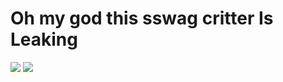 # Oh my god this sswag critter Is Leaking
![](https://c.tenor.com/gPCBp3LTfZ8AAAAC/mother-fat.gif)
![](https://media1.tenor.com/m/GI3qqiJQ0XcAAAAC/github-github-copilot.gif)
